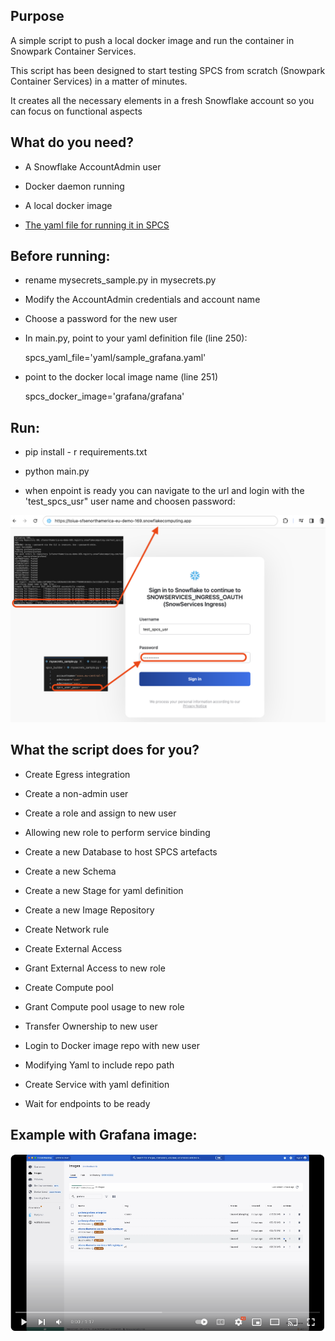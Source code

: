 ## Purpose

A simple script to push a local docker image and run the container in Snowpark Container Services.

This script has been designed to start testing SPCS from scratch (Snowpark Container Services) in a matter of minutes.

It creates all the necessary elements in a fresh Snowflake account so you can focus on functional aspects

## What do you need?

- A Snowflake AccountAdmin user

- Docker daemon running

- A local docker image

- [The yaml file for running it in SPCS](https://docs.snowflake.com/en/developer-guide/snowpark-container-services/specification-reference)

  

## Before running:

- rename mysecrets_sample.py in mysecrets.py

- Modify the AccountAdmin credentials and account name

- Choose a password for the new user

- In main.py, point to your yaml definition file (line 250):

    spcs_yaml_file='yaml/sample_grafana.yaml'

- point to the docker local image name (line 251)

    spcs_docker_image='grafana/grafana'

  

## Run:

- pip install - r requirements.txt

- python main.py

- when enpoint is ready you can navigate to the url and login with the 'test_spcs_usr" user name and choosen password:

![](img/sc1.png)

## What the script does for you?

- Create Egress integration

- Create a non-admin user

- Create a role and assign to new user

- Allowing new role to perform service binding

- Create a new Database to host SPCS artefacts

- Create a new Schema

- Create a new Stage for yaml definition

- Create a new Image Repository

- Create Network rule

- Create External Access

- Grant External Access to new role

- Create Compute pool

- Grant Compute pool usage to new role

- Transfer Ownership to new user

- Login to Docker image repo with new user

- Modifying Yaml to include repo path

- Create Service with yaml definition

- Wait for endpoints to be ready

## Example with Grafana image:

[![IMAGE ALT TEXT HERE](img/sc2.png)](https://www.youtube.com/watch?v=uPglNirhaxs)
